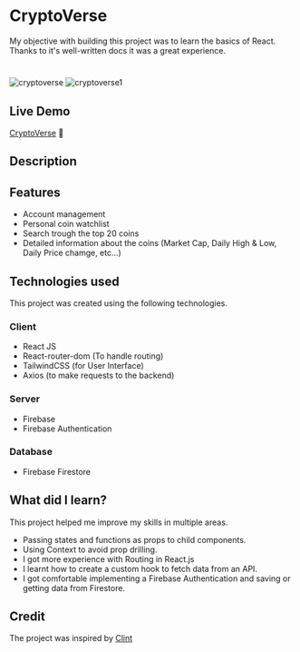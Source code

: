 # CryptoVerse
My objective with building this project was to learn the basics of React. Thanks to it's well-written docs it was a great experience.

#
![cryptoverse](https://user-images.githubusercontent.com/67967688/223693709-d6d9c56a-0cc8-4de9-84f8-3cc961a518a2.PNG)
![cryptoverse1](https://user-images.githubusercontent.com/67967688/223693712-41240783-ccf4-492f-b8bf-0058b3758d08.PNG)

##  Live Demo

[CryptoVerse](https://react-cryptoverse-app.web.app/) 
:rocket:

## Description



## Features
- Account management
- Personal coin watchlist
- Search trough the top 20 coins
- Detailed information about the coins (Market Cap, Daily High & Low, Daily Price chamge, etc...)


 
## Technologies used
This project was created using the following technologies.

### Client
- React JS
- React-router-dom (To handle routing)
- TailwindCSS (for User Interface)
- Axios (to make requests to the backend)

### Server
- Firebase
- Firebase Authentication

### Database
- Firebase Firestore


## What did I learn?
This project helped me improve my skills in multiple areas.
- Passing states and functions as props to child components.
- Using Context to avoid prop drilling.
- I got more experience with Routing in React.js
- I learnt how to create a custom hook to fetch data from an API.
- I got comfortable implementing a Firebase Authentication and saving or getting data from Firestore.

## Credit
The project was inspired by [Clint](https://www.youtube.com/@codecommerce)
